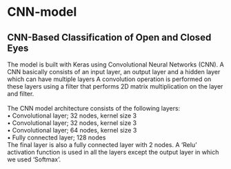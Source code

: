 # CNN-model
## CNN-Based Classification of Open and Closed Eyes

The model is built with Keras using Convolutional Neural Networks (CNN). 
A CNN basically consists of an input layer, an output layer and a hidden layer which can have multiple layers
A convolution operation is performed on these layers using a filter that performs 2D matrix multiplication on the layer and filter.
<br/>
<br/>The CNN model architecture consists of the following layers:
<br/>•	Convolutional layer; 32 nodes, kernel size 3
<br/>•	Convolutional layer; 32 nodes, kernel size 3
<br/>•	Convolutional layer; 64 nodes, kernel size 3
<br/>•	Fully connected layer; 128 nodes
<br/>The final layer is also a fully connected layer with 2 nodes. A ‘Relu’ activation function is used in all the layers except the output layer in which we used ‘Softmax’.
